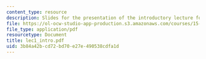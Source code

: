 ```yaml
---
content_type: resource
description: Slides for the presentation of the introductory lecture for this course.
file: https://ol-ocw-studio-app-production.s3.amazonaws.com/courses/15-760b-introduction-to-operations-management-spring-2004/3b84a42bcd72bd70e27e490538cdfa1d_lec1_intro.pdf
file_type: application/pdf
resourcetype: Document
title: lec1_intro.pdf
uid: 3b84a42b-cd72-bd70-e27e-490538cdfa1d
---
```

